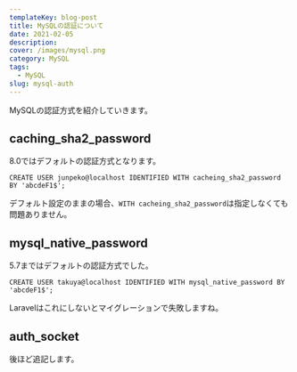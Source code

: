 ```yaml
---
templateKey: blog-post
title: MySQLの認証について
date: 2021-02-05
description: 
cover: /images/mysql.png
category: MySQL
tags:
  - MySQL
slug: mysql-auth
---
```


MySQLの認証方式を紹介していきます。

## caching_sha2_password

8.0ではデフォルトの認証方式となります。

```mysql
CREATE USER junpeko@localhost IDENTIFIED WITH cacheing_sha2_password BY 'abcdeF1$';
```

デフォルト設定のままの場合、`WITH cacheing_sha2_password`は指定しなくても問題ありません。


## mysql_native_password

5.7まではデフォルトの認証方式でした。

```mysql
CREATE USER takuya@localhost IDENTIFIED WITH mysql_native_password BY 'abcdeF1$';
```

Laravelはこれにしないとマイグレーションで失敗しますね。

## auth_socket

後ほど追記します。

```mysql

```
